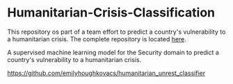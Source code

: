 # Humanitarian-Crisis-Classification

This repository os part of a team effort to predict a country's vulnerability to a humanitarian crisis.  The complete repository is located [here](https://github.com/emilyhoughkovacs/humanitarian_unrest_classifier).

A supervised machine learning model for the Security domain to predict a country's vulnerability to a humanitarian crisis.

https://github.com/emilyhoughkovacs/humanitarian_unrest_classifier
